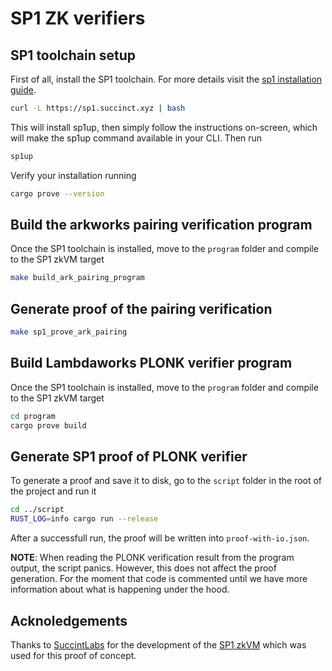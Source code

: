 # SP1 ZK verifiers 

## SP1 toolchain setup

First of all, install the SP1 toolchain. For more details visit the [sp1 installation guide](https://succinctlabs.github.io/sp1/getting-started/install.html).

```bash
curl -L https://sp1.succinct.xyz | bash
```
This will install sp1up, then simply follow the instructions on-screen, which will make the sp1up command available in your CLI. Then run

```bash
sp1up
```

Verify your installation running

```bash
cargo prove --version
```

## Build the arkworks pairing verification program

Once the SP1 toolchain is installed, move to the `program` folder and compile to the SP1 zkVM target

```bash
make build_ark_pairing_program 
```

## Generate proof of the pairing verification

```bash
make sp1_prove_ark_pairing
```

## Build Lambdaworks PLONK verifier program

Once the SP1 toolchain is installed, move to the `program` folder and compile to the SP1 zkVM target

```bash
cd program
cargo prove build
```

## Generate SP1 proof of PLONK verifier

To generate a proof and save it to disk, go to the `script` folder in the root of the project
and run it

```bash
cd ../script
RUST_LOG=info cargo run --release
```

After a successfull run, the proof will be written into `proof-with-io.json`.

**NOTE**: When reading the PLONK verification result from the program output, the script panics. However, this does not affect the proof generation. For the moment that code is commented until we have more information about what is happening under the hood.

## Acknoledgements

Thanks to [SuccintLabs](https://succinct.xyz/) for the development of the [SP1 zkVM](https://github.com/succinctlabs/sp1) which was used for this proof of concept.
